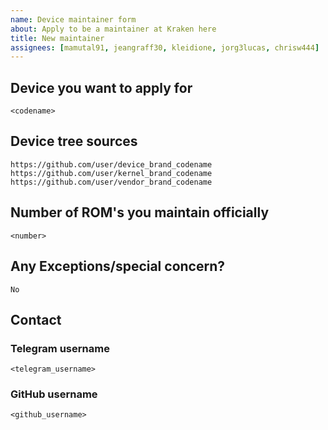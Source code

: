 ```yaml
---
name: Device maintainer form
about: Apply to be a maintainer at Kraken here
title: New maintainer
assignees: [mamutal91, jeangraff30, kleidione, jorg3lucas, chrisw444]
---
```


## Device you want to apply for
```
<codename>
```

## Device tree sources
<!--
* Must be public on GitHub/GitLab
* Must add kernel and vendor as well
* Authorship should be proper
* Add common trees if applicable
-->
```
https://github.com/user/device_brand_codename
https://github.com/user/kernel_brand_codename
https://github.com/user/vendor_brand_codename
```

## Number of ROM's you maintain officially
```
<number>
```

## Any Exceptions/special concern?
```
No
```

## Contact

### Telegram username
```
<telegram_username>
```

### GitHub username
```
<github_username>
```
